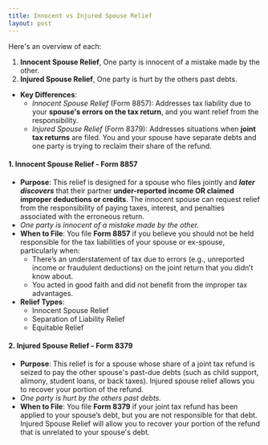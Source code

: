 ```yaml
---
title: Innocent vs Injured Spouse Relief
layout: post
---
```


Here's an overview of each:

1. **Innocent Spouse Relief**, One party is innocent of a mistake made by the other.  
2. **Injured Spouse Relief**, One party is hurt by the others past debts. 

- **Key Differences**:
   - *Innocent Spouse Relief* (Form 8857): Addresses tax liability due to your **spouse's errors on the tax return**, and you want relief from the responsibility.  
   - *Injured Spouse Relief* (Form 8379): Addresses situations when **joint tax returns** are filed. You and your spouse have separate debts and one party is trying to reclaim their share of the refund.  


#### 1. Innocent Spouse Relief - Form 8857
   - **Purpose**: This relief is designed for a spouse who files jointly and ***later discovers*** that their partner **under-reported income OR claimed improper deductions or credits**. The innocent spouse can request relief from the responsibility of paying taxes, interest, and penalties associated with the erroneous return.
   - *One party is innocent of a mistake made by the other.*  
   - **When to File**: You file **Form 8857** if you believe you should not be held responsible for the tax liabilities of your spouse or ex-spouse, particularly when:
     - There’s an understatement of tax due to errors (e.g., unreported income or fraudulent deductions) on the joint return that you didn’t know about.
     - You acted in good faith and did not benefit from the improper tax advantages.
   - **Relief Types**:
     - Innocent Spouse Relief
     - Separation of Liability Relief
     - Equitable Relief

#### 2. Injured Spouse Relief - Form 8379
   - **Purpose**: This relief is for a spouse whose share of a joint tax refund is seized to pay the other spouse's past-due debts (such as child support, alimony, student loans, or back taxes). Injured spouse relief allows you to recover your portion of the refund.
   - *One party is hurt by the others past debts.*  
   - **When to File**: You file **Form 8379** if your joint tax refund has been applied to your spouse’s debt, but you are not responsible for that debt. Injured Spouse Relief will allow you to recover your portion of the refund that is unrelated to your spouse's debt.

